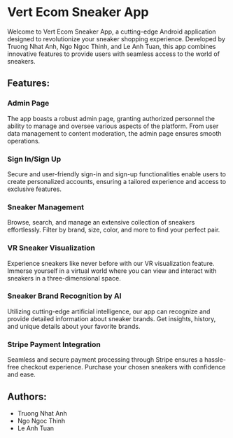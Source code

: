 # Vert Ecom Sneaker App

Welcome to Vert Ecom Sneaker App, a cutting-edge Android application designed to revolutionize your sneaker shopping experience. Developed by Truong Nhat Anh, Ngo Ngoc Thinh, and Le Anh Tuan, this app combines innovative features to provide users with seamless access to the world of sneakers.

## Features:
### Admin Page
The app boasts a robust admin page, granting authorized personnel the ability to manage and oversee various aspects of the platform. From user data management to content moderation, the admin page ensures smooth operations.

### Sign In/Sign Up
Secure and user-friendly sign-in and sign-up functionalities enable users to create personalized accounts, ensuring a tailored experience and access to exclusive features.

### Sneaker Management
Browse, search, and manage an extensive collection of sneakers effortlessly. Filter by brand, size, color, and more to find your perfect pair.

### VR Sneaker Visualization
Experience sneakers like never before with our VR visualization feature. Immerse yourself in a virtual world where you can view and interact with sneakers in a three-dimensional space.

### Sneaker Brand Recognition by AI
Utilizing cutting-edge artificial intelligence, our app can recognize and provide detailed information about sneaker brands. Get insights, history, and unique details about your favorite brands.

### Stripe Payment Integration
Seamless and secure payment processing through Stripe ensures a hassle-free checkout experience. Purchase your chosen sneakers with confidence and ease.

## Authors:
- Truong Nhat Anh
- Ngo Ngoc Thinh
- Le Anh Tuan

